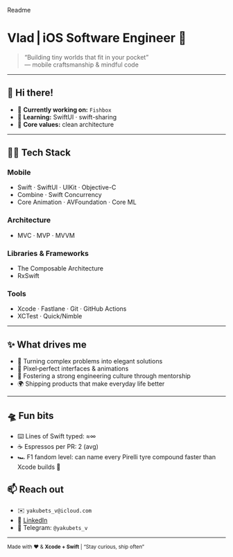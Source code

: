 Readme 


# Vlad | iOS Software Engineer 📱

> “Building tiny worlds that fit in your pocket”  
> — mobile craftsmanship & mindful code

---

## 👋 Hi there!

- 🔭 **Currently working on:** `Fishbox`  
- 🌱 **Learning:** SwiftUI · swift-sharing 
- 🧭 **Core values:** clean architecture

---

## 💪🏻 Tech Stack

### Mobile
- Swift · SwiftUI · UIKit · Objective-C
- Combine · Swift Concurrency
- Core Animation · AVFoundation · Core ML

### Architecture
- MVC · MVP · MVVM

### Libraries & Frameworks
- The Composable Architecture
- RxSwift

### Tools
- Xcode · Fastlane · Git · GitHub Actions
- XCTest · Quick/Nimble

---

## ✨ What drives me

- 🧩 Turning complex problems into elegant solutions
- 🎯 Pixel‑perfect interfaces & animations
- 🤝 Fostering a strong engineering culture through mentorship
- 🌍 Shipping products that make everyday life better

---

## 🛸 Fun bits
- ⌨️ Lines of Swift typed: ≈∞
- ☕️ Espressos per PR: 2 (avg)
- 🏎️ F1 fandom level: can name every Pirelli tyre compound faster than Xcode builds 🚀

## 📫 Reach out

- ✉️ `yakubets_v@icloud.com`  
- 💼 [LinkedIn](www.linkedin.com/in/uladzislau-yakubets-44491516b)  
- 💬 Telegram: `@yakubets_v`

---

<sub>Made with ❤️ & **Xcode + Swift** | “Stay curious, ship often”</sub>
